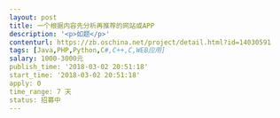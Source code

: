 ```yaml
---                
layout: post       
title: 一个根据内容先分析再推荐的网站或APP           
description: '<p>如题</p>'     
contenturl: https://zb.oschina.net/project/detail.html?id=14030591      
tags: [Java,PHP,Python,C#,C++,C,WEB应用]            
salary: 1000-3000元          
publish_time: '2018-03-02 20:51:18'         
start_time: '2018-03-02 20:51:18'           
apply: 0                   
time_range: 7 天              
status: 招募中                  
---                 
```

